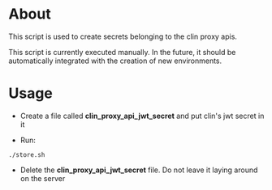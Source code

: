 # About

This script is used to create secrets belonging to the clin proxy apis.

This script is currently executed manually.  In the future, it should be automatically integrated with the creation of new environments.

# Usage

- Create a file called **clin_proxy_api_jwt_secret** and put clin's jwt secret in it

- Run:

```
./store.sh
```

- Delete the **clin_proxy_api_jwt_secret** file. Do not leave it laying around on the server